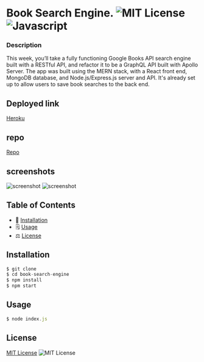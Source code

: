 # Book Search Engine.  ![MIT License](https://img.shields.io/badge/mit-brightgreen) ![Javascript](https://img.shields.io/github/languages/top/nielsenjared/badmath)

### Description
This week, you’ll take a fully functioning Google Books API search engine built with a RESTful API, and refactor it to be a GraphQL API built with Apollo Server. The app was built using the MERN stack, with a React front end, MongoDB database, and Node.js/Express.js server and API. It's already set up to allow users to save book searches to the back end.

## Deployed link
[Heroku](https://book-detective-api.herokuapp.com)

## repo 
[Repo](https://github.com/katyajuliet/book-detective-app)

## screenshots
![screenshot](https://drive.google.com/file/d/1ByV5WhoJsMMbyfVRzSvdTsR8xThHTUBK/view?usp=sharing)
![screenshot](https://drive.google.com/file/d/1bX1eqL29f6UsMfegQtcvuXl67YhdwRGX/view?usp=sharing)


## Table of Contents 
* 🔧 [Installation](#installation)
* 🗒️ [Usage](#usage)
* ⚖️  [License](#license)

## Installation
```typescript
$ git clone 
$ cd book-search-engine
$ npm install
$ npm start
```
  
## Usage 
```typescript
$ node index.js
```
  
##  License

 <a href="http://choosealicense.com/licenses/mit/" target="_blank">MIT License</a> ![MIT License](https://img.shields.io/badge/mit-brightgreen) 


